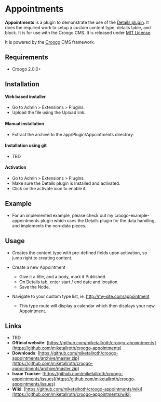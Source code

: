 # Appointments

**Appointments** is a plugin to demonstrate the use of the [Details plugin](http://github.com/miketallroth/croogo-details). It does the required work to setup a custom content type, details table, and block. It is for use with the Croogo CMS. It is released under [MIT License](LICENSE.txt).

It is powered by the [Croogo](http://croogo.org) CMS framework.

## Requirements
  * Croogo 2.0.0+

## Installation

#### Web based installer

  * Go to Admin > Extensions > Plugins.
  * Upload the file using the Upload link.

#### Manual installation

  * Extract the archive to the app/Plugin/Appointments directory.

#### Installation using git

  * TBD

#### Activation

  * Go to Admin > Extensions > Plugins.
  * Make sure the Details plugin is installed and activated.
  * Click on the activate icon to enable it.

## Example

  * For an implemented example, please check out my croogo-example-appointments plugin which uses the Details plugin for the data handling, and implements the non-data pieces.

## Usage

  * Creates the content type with pre-defined fields upon activation, so jump right to creating content.

  * Create a new Appointment
    * Give it a title, and a body, mark it Published.
    * On Details tab, enter start / end date and location.
    * Save the Node.
  * Navigate to your custom type list, ie. http://my-site.com/appointment
    * This type route will display a calendar which then displays your new Appointment.

## Links

  * TBD
  * **Official website**: [https://github.com/miketallroth/croogo-appointments](https://github.com/miketallroth/croogo-appointments)
  * **Downloads**: [https://github.com/miketallroth/croogo-appointments/archive/master.zip](https://github.com/miketallroth/croogo-appointments/archive/master.zip)
  * **Issue Tracker**: [https://github.com/miketallroth/croogo-appointments/issues](https://github.com/miketallroth/croogo-appointments/issues)
  * **Wiki**: [https://github.com/miketallroth/croogo-appointments/wiki](https://github.com/miketallroth/croogo-appointments/wiki)
